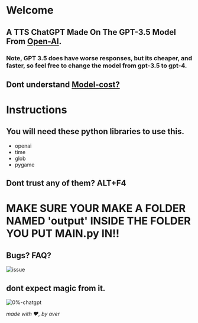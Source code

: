 # Welcome

## A TTS ChatGPT Made On The GPT-3.5 Model From [Open-AI](https://www.openai.com).

### Note, GPT 3.5 does have worse responses, but its cheaper, and faster, so feel free to change the model from gpt-3.5 to gpt-4. 

## Dont understand [Model-cost?](https://openai.com/pricing#language-models)


# Instructions

## You will need these python libraries to use this. 

- openai
- time
- glob
- pygame

## Dont trust any of them? ALT+F4

# MAKE SURE YOUR MAKE A FOLDER NAMED 'output' INSIDE THE FOLDER YOU PUT MAIN.py IN!!


## Bugs? FAQ?

![issue](https://user-images.githubusercontent.com/66864263/228055777-9b3cf110-9d5d-4dc5-8914-f6c02d227a3e.svg)


## dont expect magic from it. 
![0%-chatgpt](https://user-images.githubusercontent.com/66864263/228057139-563cc625-3983-4ac6-969a-e5cbecdc290d.svg)

*made with ❤️, by aver*
